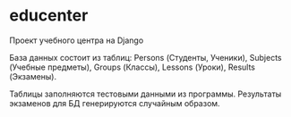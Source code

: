 # educenter
Проект учебного центра на Django

База данных состоит из таблиц: Persons (Студенты, Ученики), Subjects (Учебные предметы), Groups (Классы), Lessons (Уроки), Results (Экзамены).

Таблицы заполняются тестовыми данными из программы. Результаты экзаменов для БД генерируются случайным образом.





